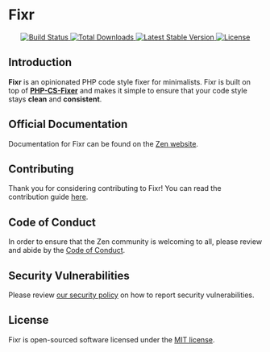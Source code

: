 # Fixr

<p align="center">
    <a href="https://github.com/zenphporg/fixr/actions">
      <img src="https://github.com/zenphporg/fixr/workflows/test/badge.svg" alt="Build Status">
    </a>
    <a href="https://packagist.org/packages/zenphp/fixr">
      <img src="https://img.shields.io/packagist/dt/zenphp/fixr" alt="Total Downloads">
    </a>
    <a href="https://packagist.org/packages/zenphp/fixr">
      <img src="https://img.shields.io/packagist/v/zenphp/fixr" alt="Latest Stable Version">
    </a>
    <a href="https://packagist.org/packages/zenphp/fixr">
      <img src="https://img.shields.io/packagist/l/zenphp/fixr" alt="License">
    </a>
</p>

<a name="introduction"></a>

## Introduction

**Fixr** is an opinionated PHP code style fixer for minimalists. Fixr is built on top of **[PHP-CS-Fixer](https://github.com/FriendsOfPHP/PHP-CS-Fixer)** and makes it simple to ensure that your code style stays **clean** and **consistent**.

## Official Documentation

Documentation for Fixr can be found on the [Zen website](https://zenphp.org/docs/fixr).

<a name="contributing"></a>

## Contributing

Thank you for considering contributing to Fixr! You can read the contribution guide [here](.github/CONTRIBUTING.md).

<a name="code-of-conduct"></a>

## Code of Conduct

In order to ensure that the Zen community is welcoming to all, please review and abide by the [Code of Conduct](https://zenphp.org/docs/contributions#code-of-conduct).

<a name="security-vulnerabilities"></a>

## Security Vulnerabilities

Please review [our security policy](https://github.com/zenphporg/fixr/security/policy) on how to report security vulnerabilities.

<a name="license"></a>

## License

Fixr is open-sourced software licensed under the [MIT license](LICENSE.md).
